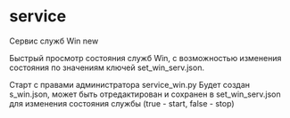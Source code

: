 # service
Сервис служб Win
new

Быстрый просмотр состояния служб Win, с возможностью изменения состояния по значениям 
ключей set_win_serv.json.

Старт с правами администратора service_win.py
Будет создан s_win.json, может быть отредактирован и сохранен в set_win_serv.json для изменения состояния службы (true - start, false - stop)
